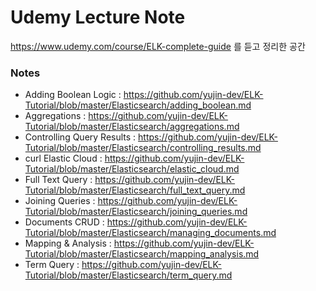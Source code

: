 # Udemy Lecture Note
https://www.udemy.com/course/ELK-complete-guide 를 듣고 정리한 공간

### Notes 
- Adding Boolean Logic : https://github.com/yujin-dev/ELK-Tutorial/blob/master/Elasticsearch/adding_boolean.md
- Aggregations : https://github.com/yujin-dev/ELK-Tutorial/blob/master/Elasticsearch/aggregations.md
- Controlling Query Results : https://github.com/yujin-dev/ELK-Tutorial/blob/master/Elasticsearch/controlling_results.md
- curl Elastic Cloud : https://github.com/yujin-dev/ELK-Tutorial/blob/master/Elasticsearch/elastic_cloud.md
- Full Text Query : https://github.com/yujin-dev/ELK-Tutorial/blob/master/Elasticsearch/full_text_query.md
- Joining Queries : https://github.com/yujin-dev/ELK-Tutorial/blob/master/Elasticsearch/joining_queries.md
- Documents CRUD : https://github.com/yujin-dev/ELK-Tutorial/blob/master/Elasticsearch/managing_documents.md
- Mapping & Analysis : https://github.com/yujin-dev/ELK-Tutorial/blob/master/Elasticsearch/mapping_analysis.md
- Term Query : https://github.com/yujin-dev/ELK-Tutorial/blob/master/Elasticsearch/term_query.md